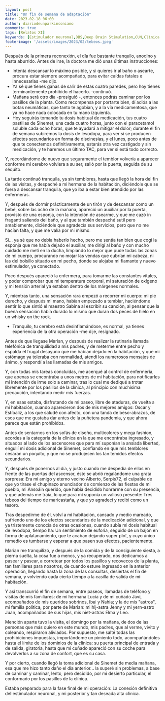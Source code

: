 ```yaml
---
layout: post
title: "Un fin de semana de adaptación"
date: 2023-02-18 06:00
author: diariodeunparkinsoniano
comments: true
tags: [Relatos XI] 
keywords: [Estimulador neuronal,DBS,Deep Brain Stimulation,CUN,Clínica Universitaria de Navarra,conexión,Sinemet,adaptación,resignación]
footerimage: '/assets/images/2023/02/tebeos.jpeg'
---
```

Después de la primera reconexión, el día fue bastante tranquilo, anodino y hasta aburrido.
Antes de irse, la doctora me dió unas últimas instrucciones:

- Intenta descansar lo máximo posible, y si quieres ir al baño o asearte, procura estar siempre acompañado, para evitar caídas fatales e innecesarias -me dijo.
- Ya sé que tienes ganas de salir de estas cuatro paredes, pero hoy tienes terminantemente prohibido el hacerlo. -continuó. 
- Mañana será otro día -prosiguió -, entonces podrás caminar por los pasillos de la planta. Como recompensa por portarte bien, dí adiós a las botas neumáticas, que tanto te agobian, y a la vía medicamentosa, que ya no hace nada colocada en tu mano izquierda.
- Hoy seguirás tomando tu dosis habitual de medicación, tus cuatro pastillas de Sinemet, una cada cuatro horas, junto con el paracetamol soluble cada ocho horas, que te ayudará a mitigar el dolor; durante el fin de semana subiremos la dosis de levodopa, para ver si se producen efectos secundarios en forma de discinesias, y el lunes, poco antes de que te conectemos definitivamente, estarás otra vez castigado y sin medicación, y te haremos un último TAC, para ver si está todo correcto.

Y, recordándome de nuevo que seguramente el temblor volvería a aparecer conforme mi cerebro volviera a su ser, salió por la puerta, seguida de su séquito.

La tarde continuó tranquila, ya sin temblores, hasta que llegó la hora del fin de las visitas, y despaché a mi hermana de la habitación, diciéndole que se fuera a descansar tranquila, que yo iba a estar bien atendido por las enfermeras.

Y, después de dormir prácticamente de un tirón y de descansar como un bebé, sobre las ocho de la mañana, apareció un auxiliar por la puerta, provisto de una esponja, con la intención de asearme, y que me cazó in fraganti saliendo del baño, y al que también despaché sutil pero amablemente, diciéndole que agradecía sus servicios, pero que no me hacían falta, y que me valía por mi mismo.

Si... ya sé que no debía haberlo hecho, pero me sentía tan bien que cogí la esponja que me había dejado el auxiliar, me dirigí al baño y con mucho cuidado me metí en la ducha, limpiando lo mejor que pude todas las zonas de mi cuerpo, procurando no mojar las vendas que cubrían mi cabeza, ni las del bolsillo situado en mi pecho, donde se alojaba mi flamante y nuevo estimulador, ya conectado.

Poco después apareció la enfermera, para tomarme las constantes vitales, y poder comprobar que mi temperatura corporal, mi saturación de oxígeno y mi tensión arterial ya estaban dentro de los márgenes normales.

Y, mientras tanto, una sensación rara empezó a recorrer mi cuerpo: mi pie derecho, y después mi mano, habían empezado a temblar, haciéndome sentir lo que sintió el maestro Sabina al escribir su canción, al pensar que la buena sensación había durado lo mismo que duran dos peces de hielo en un whisky on the rock.

- Tranquilo, tu cerebro está desinflamándose, es normal, ya tienes experiencia de la otra operación -me dije, resignado.

Antes de que llegase Marian, y después de realizar la rutinaria llamada telefónica de tranquilidad a mis padres, y de meterme entre pecho y espalda el frugal desayuno que me habían dejado en la habitación, y que mi estómago ya toleraba con normalidad, atendí los numerosos mensajes de ánimo, y respondí a las llamadas de mis amigos.

Y, con todas mis tareas concluidas, me acerqué al control de enfermería, que apenas se encontraba a unos metros de mi habitación, para notificarles mi intención de irme solo a caminar, tras lo cual me dediqué a trotar libremente por los pasillos de la clínica, al principio con muchísima precaución, intentando medir mis fuerzas.

Y, en esas estaba, disfrutando de mi paseo, libre de ataduras, de vuelta a mi habitación, cuando aparecieron dos de mis mejores amigos: Oscar y Estíbaliz, a los que saludé con afecto, con una tanda de beso-abrazos, de esos que me gustaba dar antes de la puñetera pandemia, y que ahora parece que están prohibidos.

Antes de sentarnos en los sofás de diseño, multicolores y mega fashion, acordes a la categoría de la clínica en la que me encontraba ingresado, y situados al lado de los ascensores que para mí suponían la ansiada libertad, engullí mi dosis adicional de Sinemet, confiando en que mis temblores cesaran un poquito, y que no se produjesen los tan temidos efectos secundarios.

Y, después de ponernos al día, y justo cuando me despedía de ellos en frente de las puertas del ascensor, éste se abrió regalándome una grata sorpresa: Era mi amigo y eterno vecino Alberto, Serpis72, el culpable de que yo tirase el chupinazo anunciador de comienzo de las fiestas de mi pueblo, mi Ansoáin querido, que había decidido honrarme con su presencia, y que además me traía, lo que para mí suponía un valioso presente: Tres tebeos del tiempo de maricastaña, y que yo agradecí y recibí como un tesoro.

Tras despedirme de él, volví a mi habitación, cansado y medio mareado, sufriendo uno de los efectos secundarios de la medicación adicional, y que ya tristemente conocía de otras ocasiones, cuando subía mi dosis habitual de levodopa, tiempo ha: Un sentimiento de euforia, seguido de un bajón en forma de aplatanamiento, que te acaban dejando super plof, y cuyo único remedio es tumbarse y esperar a que pasen sus efectos, pacientemente.

Marian me tranquilizó, y después de la comida y de la consiguiente siesta, a pierna suelta, la cosa fue a menos, y ya recuperado, nos dedicamos a pasear y pasear, a corretear por todos los pasillos y recovecos de la planta, tan familiares para nosotros, de cuando estuve ingresado en la anterior operación, llegando hasta la zona de las consultas, desiertas el fin de semana, y volviendo cada cierto tiempo a la casilla de salida de mi habitación.

Y así transcurrió el fin de semana, entre paseos, llamadas de teléfono y visitas de mis familiares: de mi hermana Lucía y de mi cuñado Javi, acompañados de mis queridos sobrinos, Ibai y Nahia; y la de mis "astros", mi familia política, por parte de Marian: mi hij-astra Jenny y mi yern-astro Juan, acompañados de sus hijas, mis niet-astras Elma y Leo.

Mención aparte tuvo la visita, el domingo por la mañana, de dos de las personas que más quiero en este mundo, mis padres, que al verme, vivito y coleando, respiraron aliviados. Por supuesto, me salté todas las prohibiciones impuestas, importándome un pimiento todo, acompañándoles hasta el límite de los dominios de la clínica: su puerta principal de entrada y de salida, giratoria, hasta que mi cuñado apareció con su coche para devolverlos a su zona de confort, que es su casa.

Y por cierto, cuando llegó la toma adicional de Sinemet de media mañana, esa que me hizo tanto daño el día anterior... la superé sin problemas, a base de caminar y caminar, lento, pero decidido, por mi desierto particular, el conformado por los pasillos de la clínica.

Estaba preparado para la fase final de mi operación: La conexión definitiva del estimulador neuronal, y mi posterior y tan deseada alta clínica.
